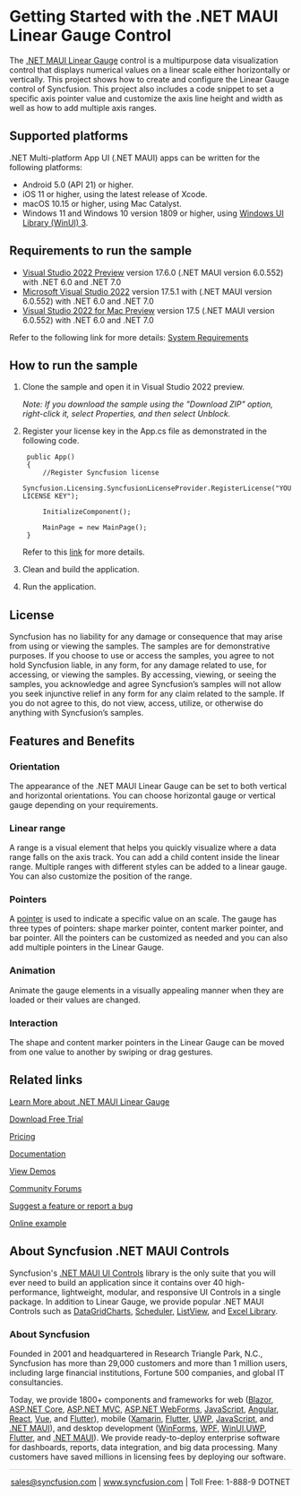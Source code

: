 # Getting Started with the .NET MAUI Linear Gauge Control

The [.NET MAUI Linear Gauge](https://www.syncfusion.com/maui-controls/maui-linear-gauge?utm_source=github&utm_medium=listing&utm_campaign=maui-linear-gauge-github-samples) control is a multipurpose data visualization control that displays numerical values on a linear scale either horizontally or vertically. This project shows how to create and configure the Linear Gauge control of Syncfusion. This project also includes a code snippet to set a specific axis pointer value and customize the axis line height and width as well as how to add multiple axis ranges. 

## Supported platforms

.NET Multi-platform App UI (.NET MAUI) apps can be written for the following platforms:

* Android 5.0 (API 21) or higher.
* iOS 11 or higher, using the latest release of Xcode.
* macOS 10.15 or higher, using Mac Catalyst.
* Windows 11 and Windows 10 version 1809 or higher, using [Windows UI Library (WinUI) 3](https://learn.microsoft.com/en-us/windows/apps/winui/winui3/).

## Requirements to run the sample

* [Visual Studio 2022 Preview](https://learn.microsoft.com/en-us/visualstudio/releases/2022/release-notes-preview) version 17.6.0 (.NET MAUI version 6.0.552) with .NET 6.0 and .NET 7.0
* [Microsoft Visual Studio 2022](https://learn.microsoft.com/en-us/visualstudio/releases/2022/release-notes) version 17.5.1 with (.NET MAUI version 6.0.552) with .NET 6.0 and .NET 7.0
* [Visual Studio 2022 for Mac Preview](https://visualstudio.microsoft.com/vs/mac/preview/) version 17.5 (.NET MAUI version 6.0.552) with .NET 6.0 and .NET 7.0

Refer to the following link for more details: [System Requirements](https://help.syncfusion.com/maui/system-requirements)

## How to run the sample

1. Clone the sample and open it in Visual Studio 2022 preview.
   
   *Note: If you download the sample using the "Download ZIP" option, right-click it, select Properties, and then select Unblock.*

2. Register your license key in the App.cs file as demonstrated in the following code.

		public App()
		{
			//Register Syncfusion license
			Syncfusion.Licensing.SyncfusionLicenseProvider.RegisterLicense("YOUR LICENSE KEY");
		
			InitializeComponent();
		
			MainPage = new MainPage();
		}
		
	Refer to this [link](https://help.syncfusion.com/maui/licensing/overview) for more details.
	
3. Clean and build the application.

4. Run the application.

## License

Syncfusion has no liability for any damage or consequence that may arise from using or viewing the samples. The samples are for demonstrative purposes. If you choose to use or access the samples, you agree to not hold Syncfusion liable, in any form, for any damage related to use, for accessing, or viewing the samples. By accessing, viewing, or seeing the samples, you acknowledge and agree Syncfusion’s samples will not allow you seek injunctive relief in any form for any claim related to the sample. If you do not agree to this, do not view, access, utilize, or otherwise do anything with Syncfusion’s samples.

## Features and Benefits

### Orientation
The appearance of the .NET MAUI Linear Gauge can be set to both vertical and horizontal orientations. You can choose horizontal gauge or vertical gauge depending on your requirements.

### Linear range
A range is a visual element that helps you quickly visualize where a data range falls on the axis track. You can add a child content inside the linear range. Multiple ranges with different styles can be added to a linear gauge. You can also customize the position of the range.

### Pointers
A [pointer](https://help.syncfusion.com/maui/linear-gauge/pointers?utm_source=github&utm_medium=listing&utm_campaign=maui-linear-gauge-github-samples) is used to indicate a specific value on an scale. The gauge has three types of pointers: shape marker pointer, content marker pointer, and bar pointer. All the pointers can be customized as needed and you can also add multiple pointers in the Linear Gauge.

### Animation
Animate the gauge elements in a visually appealing manner when they are loaded or their values are changed.

### Interaction
The shape and content marker pointers in the Linear Gauge can be moved from one value to another by swiping or drag gestures.

## Related links
[Learn More about .NET MAUI Linear Gauge](https://www.syncfusion.com/maui-controls/maui-linear-gauge?utm_source=github&utm_medium=listing&utm_campaign=maui-linear-gauge-github-samples)

[Download Free Trial](https://www.syncfusion.com/downloads/maui?utm_source=github&utm_medium=listing&utm_campaign=maui-linear-gauge-github-samples)

[Pricing](https://www.syncfusion.com/sales/teamlicense?utm_source=github&utm_medium=listing&utm_campaign=maui-linear-gauge-github-samples)

[Documentation](https://help.syncfusion.com/maui/linear-gauge/getting-started?utm_source=github&utm_medium=listing&utm_campaign=maui-linear-gauge-github-samples)

[View Demos](https://github.com/SyncfusionExamples/getting-started-with-the-dotnet-maui-linear-gauge-control?utm_source=github&utm_medium=listing&utm_campaign=maui-linear-gauge-github-samples)

[Community Forums](https://www.syncfusion.com/forums/maui?utm_source=github&utm_medium=listing&utm_campaign=maui-linear-gauge-github-samples)

[Suggest a feature or report a bug](https://www.syncfusion.com/feedback/maui?utm_source=github&utm_medium=listing&utm_campaign=maui-linear-gauge-github-samples)

[Online example](https://github.com/syncfusion/maui-demos/tree/master/MAUI/Gauges/SampleBrowser.Maui.Gauges/Samples/LinearGauge?utm_source=github&utm_medium=listing&utm_campaign=maui-linear-gauge-github-samples)

## About Syncfusion .NET MAUI Controls

Syncfusion's [.NET MAUI UI Controls](https://www.syncfusion.com/maui-controls?utm_source=github&utm_medium=listing&utm_campaign=maui-linear-gauge-github-samples) library is the only suite that you will ever need to build an application since it contains over 40 high-performance, lightweight, modular, and responsive UI Controls in a single package. In addition to Linear Gauge, we provide popular .NET MAUI Controls such as [DataGrid](https://www.syncfusion.com/maui-controls/maui-datagrid?utm_source=github&utm_medium=listing&utm_campaign=maui-linear-gauge-github-samples)[Charts](https://www.syncfusion.com/maui-controls/maui-cartesian-charts?utm_source=github&utm_medium=listing&utm_campaign=maui-linear-gauge-github-samples), [Scheduler](https://www.syncfusion.com/maui-controls/maui-scheduler?utm_source=github&utm_medium=listing&utm_campaign=maui-linear-gauge-github-samples), [ListView](https://www.syncfusion.com/maui-controls/maui-listview?utm_source=github&utm_medium=listing&utm_campaign=maui-linear-gauge-github-samples), and [Excel Library](https://www.syncfusion.com/document-processing/excel-framework/maui?utm_source=github&utm_medium=listing&utm_campaign=maui-linear-gauge-github-samples).

### About Syncfusion
Founded in 2001 and headquartered in Research Triangle Park, N.C., Syncfusion has more than 29,000 customers and more than 1 million users, including large financial institutions, Fortune 500 companies, and global IT consultancies.

Today, we provide 1800+ components and frameworks for web ([Blazor](https://www.syncfusion.com/blazor-components?utm_source=github&utm_medium=listing&utm_campaign=maui-linear-gauge-github-samples), [ASP.NET Core](https://www.syncfusion.com/aspnet-core-ui-controls?utm_source=github&utm_medium=listing&utm_campaign=maui-linear-gauge-github-samples), [ASP.NET MVC](https://www.syncfusion.com/aspnet-mvc-ui-controls?utm_source=github&utm_medium=listing&utm_campaign=maui-linear-gauge-github-samples), [ASP.NET WebForms](https://www.syncfusion.com/jquery/aspnet-webforms-ui-controls?utm_source=github&utm_medium=listing&utm_campaign=maui-linear-gauge-github-samples), [JavaScript](https://www.syncfusion.com/javascript-ui-controls?utm_source=github&utm_medium=listing&utm_campaign=maui-linear-gauge-github-samples), [Angular](https://www.syncfusion.com/angular-components?utm_source=github&utm_medium=listing&utm_campaign=maui-linear-gauge-github-samples), [React](https://www.syncfusion.com/react-components?utm_source=github&utm_medium=listing&utm_campaign=maui-linear-gauge-github-samples), [Vue](https://www.syncfusion.com/vue-components?utm_source=github&utm_medium=listing&utm_campaign=maui-linear-gauge-github-samples), and [Flutter](https://www.syncfusion.com/flutter-widgets?utm_source=github&utm_medium=listing&utm_campaign=maui-linear-gauge-github-samples)), mobile ([Xamarin](https://www.syncfusion.com/xamarin-ui-controls?utm_source=github&utm_medium=listing&utm_campaign=maui-linear-gauge-github-samples), [Flutter](https://www.syncfusion.com/flutter-widgets?utm_source=github&utm_medium=listing&utm_campaign=maui-linear-gauge-github-samples), [UWP](https://www.syncfusion.com/uwp-ui-controls?utm_source=github&utm_medium=listing&utm_campaign=maui-linear-gauge-github-samples), [JavaScript](https://www.syncfusion.com/javascript-ui-controls?utm_source=github&utm_medium=listing&utm_campaign=maui-linear-gauge-github-samples), and [.NET MAUI](https://www.syncfusion.com/maui-controls?utm_source=github&utm_medium=listing&utm_campaign=maui-linear-gauge-github-samples)), and desktop development ([WinForms](https://www.syncfusion.com/winforms-ui-controls?utm_source=github&utm_medium=listing&utm_campaign=maui-linear-gauge-github-samples), [WPF](https://www.syncfusion.com/wpf-controls?utm_source=github&utm_medium=listing&utm_campaign=maui-linear-gauge-github-samples), [WinUI](https://www.syncfusion.com/winui-controls?utm_source=github&utm_medium=listing&utm_campaign=maui-linear-gauge-github-samples),[UWP](https://www.syncfusion.com/uwp-ui-controls?utm_source=github&utm_medium=listing&utm_campaign=maui-linear-gauge-github-samples), [Flutter](https://www.syncfusion.com/flutter-widgets?utm_source=github&utm_medium=listing&utm_campaign=maui-linear-gauge-github-samples), and [.NET MAUI](https://www.syncfusion.com/maui-controls?utm_source=github&utm_medium=listing&utm_campaign=maui-linear-gauge-github-samples)). We provide ready-to-deploy enterprise software for dashboards, reports, data integration, and big data processing. Many customers have saved millions in licensing fees by deploying our software.

<hr style="height:0.3px;border:none;color:lightgrey;background-color:lightgrey;" />

<p align="center">
<a href="mailto:sales@syncfusion.com?Subject=Syncfusion .NET MAUI Linear Gauge - GitHub" target="_top">sales@syncfusion.com</a> | <a href="https://www.syncfusion.com?utm_source=github&utm_medium=listing&utm_campaign=maui-linear-gauge-github-samples">www.syncfusion.com</a> | Toll Free: 1-888-9 DOTNET <br>
</p>